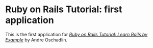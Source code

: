 # Ruby on Rails Tutorial: first application

This is the first application for [*Ruby on Rails Tutorial: Learn Rails by Example*](http://rubyonrailstutorial.com/) by Andre Oschadlin.
